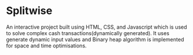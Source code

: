 # Splitwise
An interactive project built using HTML, CSS, and Javascript which is used to solve complex cash transactions(dynamically generated).
It uses generate dynamic input values and Binary heap algorithm is implemented for space and time optimisations.


